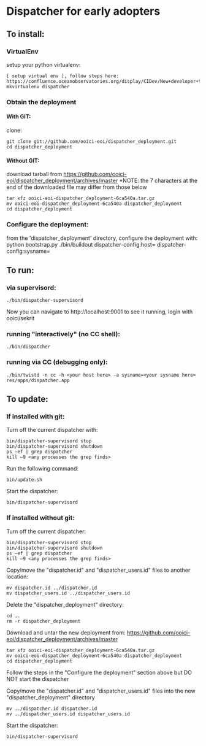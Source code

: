 # Dispatcher for early adopters

## To install:

### VirtualEnv
setup your python virtualenv:

    [ setup virtual env ], follow steps here: https://confluence.oceanobservatories.org/display/CIDev/New+developer+tutorial
    mkvirtualenv dispatcher

### Obtain the deployment
#### With GIT:
clone:

    git clone git://github.com/ooici-eoi/dispatcher_deployment.git 
    cd dispatcher_deployment

#### Without GIT:
download tarball from https://github.com/ooici-eoi/dispatcher_deployment/archives/master
*NOTE: the 7 characters at the end of the downloaded file may differ from those below

    tar xfz ooici-eoi-dispatcher_deployment-6ca540a.tar.gz
    mv ooici-eoi-dispatcher_deployment-6ca540a dispatcher_deployment
    cd dispatcher_deployment

### Configure the deployment:
from the 'dispatcher_deployment' directory, configure the deployment with:
    python bootstrap.py
    ./bin/buildout dispatcher-config:host=<your host here> dispatcher-config:sysname=<your sysname here>

## To run:

### via supervisord:

    ./bin/dispatcher-supervisord

Now you can navigate to http://localhost:9001 to see it running, login with ooici/sekrit

### running "interactively" (no CC shell):

    ./bin/dispatcher

### running via CC (debugging only):

    ./bin/twistd -n cc -h <your host here> -a sysname=<your sysname here> res/apps/dispatcher.app

## To update:

### If installed with git:
Turn off the current dispatcher with:

    bin/dispatcher-supervisord stop
    bin/dispatcher-supervisord shutdown
    ps –ef | grep dispatcher
    kill –9 <any processes the grep finds>
    
Run the following command:

    bin/update.sh
    
Start the dispatcher:

    bin/dispatcher-supervisord

### If installed without git:

Turn off the current dispatcher:

    bin/dispatcher-supervisord stop
    bin/dispatcher-supervisord shutdown
    ps –ef | grep dispatcher
    kill –9 <any processes the grep finds>

Copy/move the "dispatcher.id" and "dispatcher_users.id" files to another location:

    mv dispatcher.id ../dispatcher.id
    mv dispatcher_users.id ../dispatcher_users.id

Delete the "dispatcher_deployment" directory:

    cd ..
    rm -r dispatcher_deployment

Download and untar the new deployment from: https://github.com/ooici-eoi/dispatcher_deployment/archives/master

    tar xfz ooici-eoi-dispatcher_deployment-6ca540a.tar.gz
    mv ooici-eoi-dispatcher_deployment-6ca540a dispatcher_deployment
    cd dispatcher_deployment

Follow the steps in the "Configure the deployment" section above but DO NOT start the dispatcher

Copy/move the "dispatcher.id" and "dispatcher_users.id" files into the new "dispatcher_deployment" directory
    
    mv ../dispatcher.id dispatcher.id
    mv ../dispatcher_users.id dispatcher_users.id

Start the dispatcher:

    bin/dispatcher-supervisord


